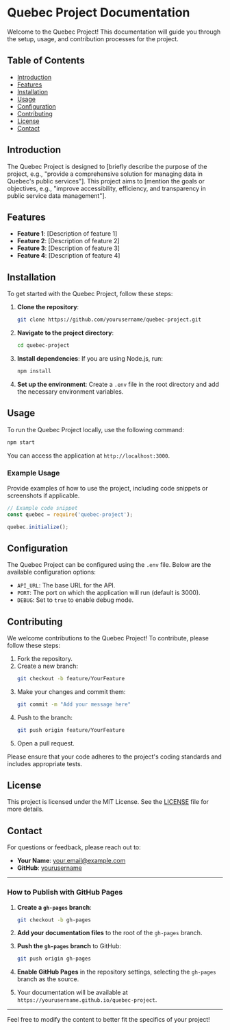 # Quebec Project Documentation

Welcome to the Quebec Project! This documentation will guide you through the setup, usage, and contribution processes for the project.

## Table of Contents

- [Introduction](#introduction)
- [Features](#features)
- [Installation](#installation)
- [Usage](#usage)
- [Configuration](#configuration)
- [Contributing](#contributing)
- [License](#license)
- [Contact](#contact)

## Introduction

The Quebec Project is designed to [briefly describe the purpose of the project, e.g., "provide a comprehensive solution for managing data in Quebec's public services"]. This project aims to [mention the goals or objectives, e.g., "improve accessibility, efficiency, and transparency in public service data management"].

## Features

- **Feature 1**: [Description of feature 1]
- **Feature 2**: [Description of feature 2]
- **Feature 3**: [Description of feature 3]
- **Feature 4**: [Description of feature 4]

## Installation

To get started with the Quebec Project, follow these steps:

1. **Clone the repository**:
   ```bash
   git clone https://github.com/yourusername/quebec-project.git
   ```

2. **Navigate to the project directory**:
   ```bash
   cd quebec-project
   ```

3. **Install dependencies**:
   If you are using Node.js, run:
   ```bash
   npm install
   ```

4. **Set up the environment**:
   Create a `.env` file in the root directory and add the necessary environment variables.

## Usage

To run the Quebec Project locally, use the following command:

```bash
npm start
```

You can access the application at `http://localhost:3000`.

### Example Usage

Provide examples of how to use the project, including code snippets or screenshots if applicable.

```javascript
// Example code snippet
const quebec = require('quebec-project');

quebec.initialize();
```

## Configuration

The Quebec Project can be configured using the `.env` file. Below are the available configuration options:

- `API_URL`: The base URL for the API.
- `PORT`: The port on which the application will run (default is 3000).
- `DEBUG`: Set to `true` to enable debug mode.

## Contributing

We welcome contributions to the Quebec Project! To contribute, please follow these steps:

1. Fork the repository.
2. Create a new branch:
   ```bash
   git checkout -b feature/YourFeature
   ```
3. Make your changes and commit them:
   ```bash
   git commit -m "Add your message here"
   ```
4. Push to the branch:
   ```bash
   git push origin feature/YourFeature
   ```
5. Open a pull request.

Please ensure that your code adheres to the project's coding standards and includes appropriate tests.

## License

This project is licensed under the MIT License. See the [LICENSE](LICENSE) file for more details.

## Contact

For questions or feedback, please reach out to:

- **Your Name**: [your.email@example.com](mailto:your.email@example.com)
- **GitHub**: [yourusername](https://github.com/yourusername)

---

### How to Publish with GitHub Pages

1. **Create a `gh-pages` branch**:
   ```bash
   git checkout -b gh-pages
   ```

2. **Add your documentation files** to the root of the `gh-pages` branch.

3. **Push the `gh-pages` branch** to GitHub:
   ```bash
   git push origin gh-pages
   ```

4. **Enable GitHub Pages** in the repository settings, selecting the `gh-pages` branch as the source.

5. Your documentation will be available at `https://yourusername.github.io/quebec-project`.

---

Feel free to modify the content to better fit the specifics of your project!